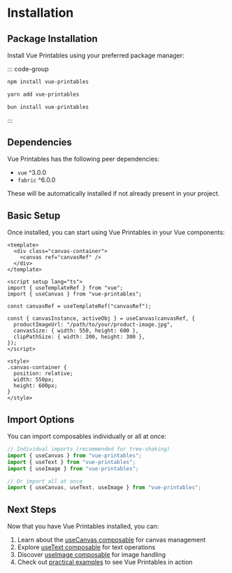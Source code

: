 # Installation

## Package Installation

Install Vue Printables using your preferred package manager:

::: code-group

```bash [npm]
npm install vue-printables
```

```bash [yarn]
yarn add vue-printables
```

```bash [bun]
bun install vue-printables
```

:::

## Dependencies

Vue Printables has the following peer dependencies:

- `vue` ^3.0.0
- `fabric` ^6.0.0

These will be automatically installed if not already present in your project.

## Basic Setup

Once installed, you can start using Vue Printables in your Vue components:

```vue
<template>
  <div class="canvas-container">
    <canvas ref="canvasRef" />
  </div>
</template>

<script setup lang="ts">
import { useTemplateRef } from "vue";
import { useCanvas } from "vue-printables";

const canvasRef = useTemplateRef("canvasRef");

const { canvasInstance, activeObj } = useCanvas(canvasRef, {
  productImageUrl: "/path/to/your/product-image.jpg",
  canvasSize: { width: 550, height: 600 },
  clipPathSize: { width: 200, height: 300 },
});
</script>

<style>
.canvas-container {
  position: relative;
  width: 550px;
  height: 600px;
}
</style>
```

## Import Options

You can import composables individually or all at once:

```ts
// Individual imports (recommended for tree-shaking)
import { useCanvas } from "vue-printables";
import { useText } from "vue-printables";
import { useImage } from "vue-printables";

// Or import all at once
import { useCanvas, useText, useImage } from "vue-printables";
```

## Next Steps

Now that you have Vue Printables installed, you can:

1. Learn about the [useCanvas composable](/guide/useCanvas) for canvas management
2. Explore [useText composable](/guide/useText) for text operations
3. Discover [useImage composable](/guide/useImage) for image handling
4. Check out [practical examples](/examples) to see Vue Printables in action
